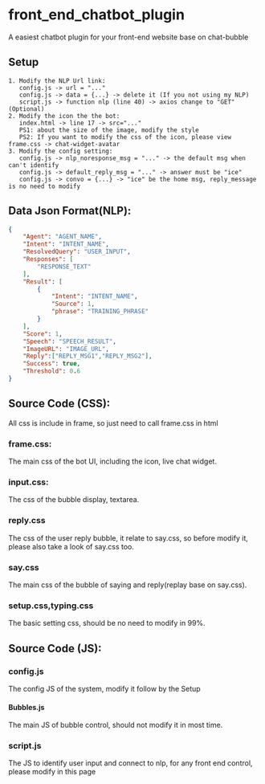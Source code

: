 # front_end_chatbot_plugin 

 A easiest chatbot plugin for your front-end website base on chat-bubble
 
## Setup
```
1. Modify the NLP Url link:
   config.js -> url = "..."
   config.js -> data = {...} -> delete it (If you not using my NLP)
   script.js -> function nlp (line 40) -> axios change to "GET" (Optional)
2. Modify the icon the the bot:
   index.html -> line 17 -> src="..."
   PS1: about the size of the image, modify the style
   PS2: If you want to modify the css of the icon, please view frame.css -> chat-widget-avatar
3. Modify the config setting:
   config.js -> nlp_noresponse_msg = "..." -> the default msg when can't identify
   config.js -> default_reply_msg = "..." -> answer must be "ice"
   config.js -> convo = {...} -> "ice" be the home msg, reply_message is no need to modify
```

## Data Json Format(NLP):
```json
{
    "Agent": "AGENT_NAME",
    "Intent": "INTENT_NAME",
    "ResolvedQuery": "USER_INPUT",
    "Responses": [
        "RESPONSE_TEXT"
    ],
    "Result": [
        {
            "Intent": "INTENT_NAME",
            "Source": 1,
            "phrase": "TRAINING_PHRASE"
        }
    ],
    "Score": 1,
    "Speech": "SPEECH_RESULT",
    "ImageURL": "IMAGE_URL",
    "Reply":["REPLY_MSG1","REPLY_MSG2"],
    "Success": true,
    "Threshold": 0.6
}
```

## Source Code (CSS):
All css is include in frame, so just need to call frame.css in html

### frame.css:
The main css of the bot UI, including the icon, live chat widget.

### input.css:
The css of the bubble display, textarea.

### reply.css
The css of the user reply bubble, it relate to say.css, so before modify it, please also take a look of say.css too.

### say.css
The main css of the bubble of saying and reply(replay base on say.css).

### setup.css,typing.css
The basic setting css, should be no need to modify in 99%.

## Source Code (JS):

### config.js
The config JS of the system, modify it follow by the Setup

#### Bubbles.js
The main JS of bubble control, should not modify it in most time.

### script.js
The JS to identify user input and connect to nlp, for any front end control, please modify in this page